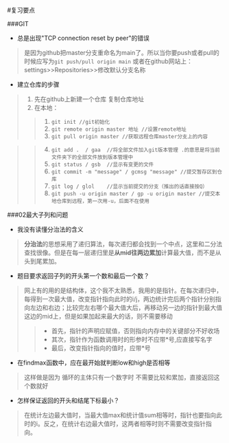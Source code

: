 #复习要点

###GIT
* 总是出现"TCP connection reset by peer"的错误
> 是因为github把master分支重命名为main了。所以当你要push或者pull的时候应写为`git push/pull origin main`
> 或者在github网站上：settings>>Repositories>>修改默认分支名称
* 建立仓库的步骤
> 1. 先在github上新建一个仓库 复制仓库地址
> 2. 在本地：
> > 1. `git init //git初始化`
> > 2. `git remote origin master 地址 //设置remote地址`
> > 3. `git pull origin master //获取远程仓库master分支上的内容`

> > 4. `git add .  / gaa  //将全部文件加入git版本管理 .的意思是将当前文件夹下的全部文件放到版本管理中`
> > 5. `git status / gsb  //显示有变更的文件`
> > 6. `git commit -m "message" / gcmsg "message" //提交暂存区到仓库`
> > 7. `git log / glol    //显示当前提交的分支（推出的话直接按Q）`
> > 8. `git push -u origin master / gp -u origin master //提交本地仓库到远程，第一次用-u，后面不在使用`

###02最大子列和问题
* 我没有读懂分治法的含义
> **分治法**的思想采用了递归算法，每次递归都会找到一个中点，这里和二分法查找很像。但是在每一层递归里是**从mid往两边累加**计算最大值，而不是从头到尾累加。
* 题目要求返回子列的开头第一个数和最后一个数？
> 网上有的用的是结构体，这个我不太熟悉，我用的是指针。在每次递归中，每得到一次最大值，改变指针指向此时的i/j，两边统计完后两个指针分别指向左边和右边；比较完左右哪个最大值大后，再移动另一边的指针到最大值这边的mid上，但是如果加起来最大的话，则不需要移动
> > * 首先，指针的声明应赋值，否则指向内存中的关键部分不好收场
> > * 其次，指针作为函数调用时的形参时不应带\*号,应直接写名字
> > * 最后，改变指针指向的值时，应带\*号
* 在findmax函数中，应在最开始就判断low和high是否相等
> 这样做是因为 循环的主体只有一个数字时 不需要比较和累加，直接返回这个数就好
* 怎样保证返回的开头和结尾下标最小？
> 在统计左边最大值时，当最大值max和统计值sum相等时，指针也要指向此时的i。反之，在统计右边最大值时，这两者相等时则不需要改变指针指向。
